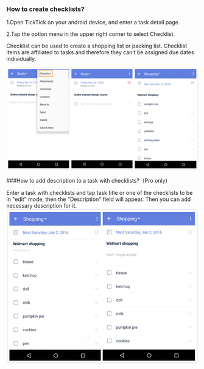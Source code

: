 ### How to create checklists?
1.Open TickTick on your android device, and enter a task detail page.

2.Tap the option menu in the upper right corner to select Checklist.


Checklist can be used to create a shopping list or packing list. Checklist items are affiliated to tasks and therefore they can’t be assigned due dates individually.

![](checklist123.jpg)


 

###How to add description to a task with checklists?（Pro only) 

Enter a task with checklists and tap task title or one of the checklists to be in "edit" mode, then the "Description" field will appear. 
Then you can add necessary description for it.
![](checklist45.jpg)
